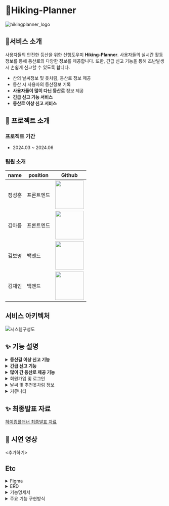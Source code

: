 # 🚵Hiking-Planner
![hikingplanner_logo](https://github.com/Hiking-Planner/.github/assets/56792033/9a935707-0f98-448c-be17-14a123b9b4be)


## 📌서비스 소개
사용자들의 안전한 등산을 위한 산행도우미 <b>Hiking-Planner</b>. 사용자들의 실시간 활동 정보를 통해 등산로의 다양한 정보를 제공합니다. 또한, 긴급 신고 기능을 통해 조난발생 시 손쉽게 신고할 수 있도록 합니다. 

- 산의 날씨정보 및 옷차림, 등산로 정보 제공
- 등산 시 사용자의 등산정보 기록
- <b>사용자들이 많이 다닌 등산로</b> 정보 제공
- <b>긴급 신고 기능 서비스</b>
- <b>등산로 이상 신고 서비스</b>

## 💁 프로젝트 소개

### 프로젝트 기간
- 2024.03 ~ 2024.06

### 팀원 소개
|name|position|Github|
|------|---|---|
|정성훈|프론트엔드|<a href="https://github.com/seonghoon1201"><img src="https://github.com/Hiking-Planner/.github/assets/56792033/4485e6b7-7302-45fd-9cf9-708cebb8a426" width="90" height="90"></a>|
|김아름|프론트엔드|<a href="https://github.com/k-a-reum"><img src="https://github.com/Hiking-Planner/.github/assets/56792033/2cc2272c-ca03-4877-b366-2485528c9baf" width="90" height="90"></a>|
|김보명|백엔드|<a href="https://github.com/Kimbomyeong"><img src="https://github.com/Hiking-Planner/.github/assets/56792033/7844698d-ad06-4a3e-8d95-9a3deb01bbe3" width="90" height="90"></a>|
|김채인|백엔드|<a href="https://github.com/rlacodls3109"><img src="https://avatars.githubusercontent.com/u/56792033?v=4" width="90" height="90"></a>|

## 서비스 아키텍처
![시스템구성도](https://github.com/user-attachments/assets/e5c05abe-e4a6-4ac7-9228-7f96d0e26707)


## ✨ 기능 설명
<details>
<summary><b>등산길 이상 신고 기능</b></summary>
<div markdown="1">
<br>
<p><i>등산 중 야생동물, 자연재해 등으로 인한 등산로 이상 발생 시, 사용자가 사진과 함께 등산로 이상 정보를 신고합니다다.</i></p>
<p><i>사용자들은 등산 시 지도에서 다른 사용자들이 신고한 내용을 확인할 수 있습니다.</i></p>
  
![image](https://github.com/Hiking-Planner/.github/assets/56792033/7196d0be-3d6f-4b71-a51a-698a63345180)

</div>
</details>
<details>
<summary><b>긴급 신고 기능</b></summary>
<div>
<br>
<p><i>등산 중 조난 사고 발생 시, 사용자가 sos 버튼을 클릭하면 위치정보와 함께 간편하게 119에 문자신고를 할 수 있습니다.</i></p>
<p><i>사용자 현재 위치에 해당하는 국가지점번호를 계산하여 신고내용에 포함하도록 한다. 구급대원들이 쉽게 위치를 찾을 수 있도록 합니다.</i></p>
  
![image](https://github.com/Hiking-Planner/.github/assets/56792033/d0c8a8bd-2408-4972-94e4-966f20677b24) 
![image](https://github.com/Hiking-Planner/.github/assets/56792033/d26d5cd2-479a-46cc-ab17-2f007cd55499)

</div>
</details>
<details>
<summary><b>많이 간 등산로 제공 기능</b></summary>
<div markdown="1">
<br>
<p><i>사용자들이 등산시작버튼을 누르면 위치정보가 수집되고, 등산종료 버튼을 누르면 경로 정보가 데이터베이스에 저장됩니다.</i></p>
<p><i>각 산 별 등산정보를 활용하여 사용자들이 가장 많이 이용한 등산로 정보를 <유저들이 많이 다닌 등산로>라는 이름으로 제공합니다.</i></p>
  
![image](https://github.com/Hiking-Planner/.github/assets/56792033/451bbcfa-4e76-4c8d-be63-f23fe6a433ab)

</div>
</details>
<details>
<summary>회원가입 및 로그인</summary>
<div markdown="1">
<br>
<p><i>사용자들은 이메일 인증을 통해 회원가입을 할 수 있습니다.</i></p>

![image](https://github.com/Hiking-Planner/.github/assets/56792033/43236185-0527-4e87-bc05-0dbffefd6fb6)

</div>
</details>
<details>
<summary>날씨 및 추천옷차림 정보</summary>
<div markdown="1">
<br>
<p><i>추후 구현</i></p>


</div>
</details>
<details>
<summary>커뮤니티</summary>
<div markdown="1">
<br>
<p><i>추후 구현</i></p>


</div>
</details>

## ✨ 최종발표 자료 
<a href = "https://www.miricanvas.com/v/13bl7xv"> 하이킹플래너 최종발표 자료 </a>
  
## 📱 시연 영상
<추가하기>

## Etc
<details>
<summary>Figma</summary>
<div markdown="1">
<br>
  
![image](https://github.com/Hiking-Planner/.github/assets/56792033/e69f5011-870e-4c23-9259-b0680d374d75)
![image](https://github.com/Hiking-Planner/.github/assets/56792033/295d0376-86b2-40e4-b4c1-2c3238a50ef2)
![image](https://github.com/Hiking-Planner/.github/assets/56792033/9f5ecd09-6f65-45e9-8cc2-765dc411207b)

</div>
</details>

<details>
<summary>ERD</summary>
<div markdown="1">
<br>
  
![image](https://github.com/Hiking-Planner/.github/assets/56792033/2397cc7c-751a-442f-96de-97b9489e0c93)

</div>
</details>
<details>
<summary>기능명세서</summary>
<div markdown="1">
<br>
<a href="https://docs.google.com/spreadsheets/d/1uio1x40lJNK0rvMlclpTGyjlhik27eB5/edit?usp=sharing&ouid=117878540187699087371&rtpof=true&sd=true"> 하이킹플래너 기능명세서 바로가기 </a>
</div>
</details>
<details>
<summary>주요 기능 구현방식</summary>
<div markdown="1">
<br>
<a href="https://github.com/Hiking-Planner/HikingPlanner_BE"> 백엔드 레포지토리 readme 바로가기 </a>
<br>
<a href="https://github.com/Hiking-Planner/PythonClusteringSever"> 경로 클러스터링 파이썬 서버 readme 바로가기 </a>
</div>
</details>

